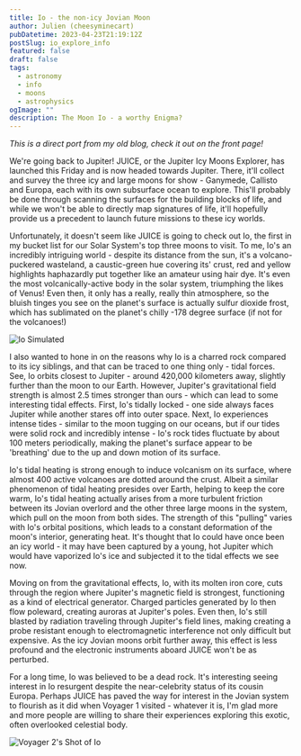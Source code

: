 ```yaml
---
title: Io - the non-icy Jovian Moon
author: Julien (cheesyminecart)
pubDatetime: 2023-04-23T21:19:12Z
postSlug: io_explore_info
featured: false
draft: false
tags:
  - astronomy
  - info
  - moons
  - astrophysics
ogImage: ""
description: The Moon Io - a worthy Enigma?
---
```


_This is a direct port from my old blog, check it out on the front page!_

We're going back to Jupiter! JUICE, or the Jupiter Icy Moons Explorer, has launched this Friday and is now headed towards Jupiter. There, it'll collect and survey the three icy and large moons for show - Ganymede, Callisto and Europa, each with its own subsurface ocean to explore. This'll probably be done through scanning the surfaces for the building blocks of life, and while we won't be able to directly map signatures of life, it'll hopefully provide us a precedent to launch future missions to these icy worlds.

Unfortunately, it doesn't seem like JUICE is going to check out Io, the first in my bucket list for our Solar System's top three moons to visit. To me, Io's an incredibly intriguing world - despite its distance from the sun, it's a volcano-puckered wasteland, a caustic-green hue covering its' crust, red and yellow highlights haphazardly put together like an amateur using hair dye. It's even the most volcanically-active body in the solar system, triumphing the likes of Venus! Even then, it only has a really, really thin atmosphere, so the bluish tinges you see on the planet's surface is actually sulfur dioxide frost, which has sublimated on the planet's chilly -178 degree surface (if not for the volcanoes!)

![Io Simulated](/blog-images/io_sim_celestia.png)

I also wanted to hone in on the reasons why Io is a charred rock compared to its icy siblings, and that can be traced to one thing only - tidal forces. See, Io orbits closest to Jupiter - around 420,000 kilometers away, slightly further than the moon to our Earth. However, Jupiter's gravitational field strength is almost 2.5 times stronger than ours - which can lead to some interesting tidal effects. First, Io's tidally locked - one side always faces Jupiter while another stares off into outer space. Next, Io experiences intense tides - similar to the moon tugging on our oceans, but if our tides were solid rock and incredibly intense - Io's rock tides fluctuate by about 100 meters periodically, making the planet's surface appear to be 'breathing' due to the up and down motion of its surface.

Io's tidal heating is strong enough to induce volcanism on its surface, where almost 400 active volcanoes are dotted around the crust. Albeit a similar phenomenon of tidal heating presides over Earth, helping to keep the core warm, Io's tidal heating actually arises from a more turbulent friction between its Jovian overlord and the other three large moons in the system, which pull on the moon from both sides. The strength of this "pulling" varies with Io's orbital positions, which leads to a constant deformation of the moon's interior, generating heat. It's thought that Io could have once been an icy world - it may have been captured by a young, hot Jupiter which would have vaporized Io's ice and subjected it to the tidal effects we see now.

Moving on from the gravitational effects, Io, with its molten iron core, cuts through the region where Jupiter's magnetic field is strongest, functioning as a kind of electrical generator. Charged particles generated by Io then flow poleward, creating auroras at Jupiter's poles. Even then, Io's still blasted by radiation traveling through Jupiter's field lines, making creating a probe resistant enough to electromagnetic interference not only difficult but expensive. As the icy Jovian moons orbit further away, this effect is less profound and the electronic instruments aboard JUICE won't be as perturbed.

For a long time, Io was believed to be a dead rock. It's interesting seeing interest in Io resurgent despite the near-celebrity status of its cousin Europa. Perhaps JUICE has paved the way for interest in the Jovian system to flourish as it did when Voyager 1 visited - whatever it is, I'm glad more and more people are willing to share their experiences exploring this exotic, often overlooked celestial body.

![Voyager 2's Shot of Io](/blog-images/voyager_2_io_shot.jpeg)
